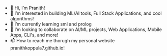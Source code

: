 - 👋 Hi, I’m Pranith!
- 👀 I’m interested in building ML/AI tools, Full Stack Applications, and cool algorithms!
- 🌱 I’m currently learning sml and prolog
- 💞️ I’m looking to collaborate on AI/ML projects, Web Applications, Mobile Apps, CLI's, and more!
- 📫 How to reach me thorugh my personal website pranithkoppula7.github.io!

<!---
rpranith/rpranith is a ✨ special ✨ repository because its `README.md` (this file) appears on your GitHub profile.
You can click the Preview link to take a look at your changes.
--->
